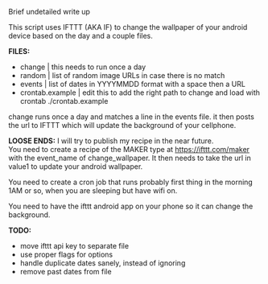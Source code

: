 Brief undetailed write up

This script uses IFTTT (AKA IF) to change the wallpaper of your android device based on the day and a couple files.

**FILES:**
* change | this needs to run once a day  
* random | list of random image URLs in case there is no match  
* events | list of dates in YYYYMMDD format with a space then a URL  
* crontab.example | edit this to add the right path to change and load with crontab ./crontab.example

change runs once a day and matches a line in the events file. it then posts the url to IFTTT which will update the background of your cellphone.

**LOOSE ENDS:**
I will try to publish my recipe in the near future.  
You need to create a recipe of the MAKER type at https://ifttt.com/maker with the event_name of change_wallpaper. It then needs to take the url in value1 to update your android wallpaper.

You need to create a cron job that runs probably first thing in the morning 1AM or so, when you are sleeping but have wifi on.

You need to have the ifttt android app on your phone so it can change the background.

**TODO:**
* move ifttt api key to separate file
* use proper flags for options
* handle duplicate dates sanely, instead of ignoring 
* remove past dates from file
